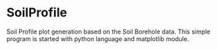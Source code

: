# SoilProfile
Soil Profile plot generation based on the Soil Borehole data.
This simple program is started with python language and matplotlib module.
